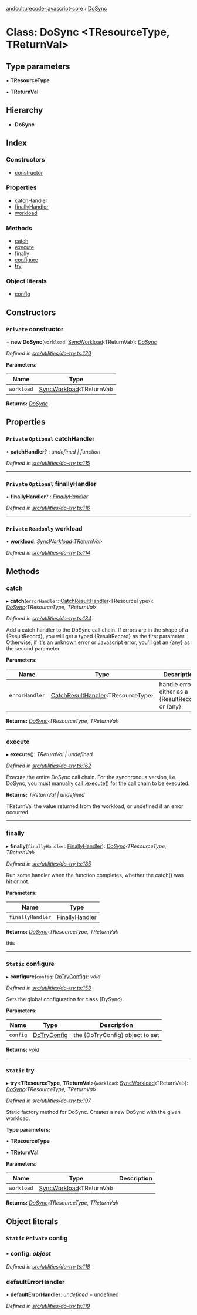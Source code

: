 [andculturecode-javascript-core](../README.md) › [DoSync](dosync.md)

# Class: DoSync <**TResourceType, TReturnVal**>

## Type parameters

▪ **TResourceType**

▪ **TReturnVal**

## Hierarchy

* **DoSync**

## Index

### Constructors

* [constructor](dosync.md#private-constructor)

### Properties

* [catchHandler](dosync.md#private-optional-catchhandler)
* [finallyHandler](dosync.md#private-optional-finallyhandler)
* [workload](dosync.md#private-readonly-workload)

### Methods

* [catch](dosync.md#catch)
* [execute](dosync.md#execute)
* [finally](dosync.md#finally)
* [configure](dosync.md#static-configure)
* [try](dosync.md#static-try)

### Object literals

* [config](dosync.md#static-private-config)

## Constructors

### `Private` constructor

\+ **new DoSync**(`workload`: [SyncWorkload](../README.md#syncworkload)‹TReturnVal›): *[DoSync](dosync.md)*

*Defined in [src/utilities/do-try.ts:120](https://github.com/AndcultureCode/AndcultureCode.JavaScript.Core/blob/2fc3e99/src/utilities/do-try.ts#L120)*

**Parameters:**

Name | Type |
------ | ------ |
`workload` | [SyncWorkload](../README.md#syncworkload)‹TReturnVal› |

**Returns:** *[DoSync](dosync.md)*

## Properties

### `Private` `Optional` catchHandler

• **catchHandler**? : *undefined | function*

*Defined in [src/utilities/do-try.ts:115](https://github.com/AndcultureCode/AndcultureCode.JavaScript.Core/blob/2fc3e99/src/utilities/do-try.ts#L115)*

___

### `Private` `Optional` finallyHandler

• **finallyHandler**? : *[FinallyHandler](../README.md#finallyhandler)*

*Defined in [src/utilities/do-try.ts:116](https://github.com/AndcultureCode/AndcultureCode.JavaScript.Core/blob/2fc3e99/src/utilities/do-try.ts#L116)*

___

### `Private` `Readonly` workload

• **workload**: *[SyncWorkload](../README.md#syncworkload)‹TReturnVal›*

*Defined in [src/utilities/do-try.ts:114](https://github.com/AndcultureCode/AndcultureCode.JavaScript.Core/blob/2fc3e99/src/utilities/do-try.ts#L114)*

## Methods

###  catch

▸ **catch**(`errorHandler`: [CatchResultHandler](../README.md#catchresulthandler)‹TResourceType›): *[DoSync](dosync.md)‹TResourceType, TReturnVal›*

*Defined in [src/utilities/do-try.ts:134](https://github.com/AndcultureCode/AndcultureCode.JavaScript.Core/blob/2fc3e99/src/utilities/do-try.ts#L134)*

Add a catch handler to the DoSync call chain.
If errors are in the shape of a {ResultRecord},
you will get a typed {ResultRecord} as the first parameter.
Otherwise, if it's an unknown error or Javascript error,
you'll get an {any} as the second parameter.

**Parameters:**

Name | Type | Description |
------ | ------ | ------ |
`errorHandler` | [CatchResultHandler](../README.md#catchresulthandler)‹TResourceType› | handle errors, either as a {ResultRecord} or {any}  |

**Returns:** *[DoSync](dosync.md)‹TResourceType, TReturnVal›*

___

###  execute

▸ **execute**(): *TReturnVal | undefined*

*Defined in [src/utilities/do-try.ts:162](https://github.com/AndcultureCode/AndcultureCode.JavaScript.Core/blob/2fc3e99/src/utilities/do-try.ts#L162)*

Execute the entire DoSync call chain. For the synchronous version, i.e. DoSync,
you must manually call .execute() for the call chain to be executed.

**Returns:** *TReturnVal | undefined*

TReturnVal the value returned from the workload, or undefined if an error occurred.

___

###  finally

▸ **finally**(`finallyHandler`: [FinallyHandler](../README.md#finallyhandler)): *[DoSync](dosync.md)‹TResourceType, TReturnVal›*

*Defined in [src/utilities/do-try.ts:185](https://github.com/AndcultureCode/AndcultureCode.JavaScript.Core/blob/2fc3e99/src/utilities/do-try.ts#L185)*

Run some handler when the function completes, whether the
catch() was hit or not.

**Parameters:**

Name | Type |
------ | ------ |
`finallyHandler` | [FinallyHandler](../README.md#finallyhandler) |

**Returns:** *[DoSync](dosync.md)‹TResourceType, TReturnVal›*

this

___

### `Static` configure

▸ **configure**(`config`: [DoTryConfig](../interfaces/dotryconfig.md)): *void*

*Defined in [src/utilities/do-try.ts:153](https://github.com/AndcultureCode/AndcultureCode.JavaScript.Core/blob/2fc3e99/src/utilities/do-try.ts#L153)*

Sets the global configuration for class {DySync}.

**Parameters:**

Name | Type | Description |
------ | ------ | ------ |
`config` | [DoTryConfig](../interfaces/dotryconfig.md) | the {DoTryConfig} object to set  |

**Returns:** *void*

___

### `Static` try

▸ **try**<**TResourceType**, **TReturnVal**>(`workload`: [SyncWorkload](../README.md#syncworkload)‹TReturnVal›): *[DoSync](dosync.md)‹TResourceType, TReturnVal›*

*Defined in [src/utilities/do-try.ts:197](https://github.com/AndcultureCode/AndcultureCode.JavaScript.Core/blob/2fc3e99/src/utilities/do-try.ts#L197)*

Static factory method for DoSync. Creates a new DoSync
with the given workload.

**Type parameters:**

▪ **TResourceType**

▪ **TReturnVal**

**Parameters:**

Name | Type | Description |
------ | ------ | ------ |
`workload` | [SyncWorkload](../README.md#syncworkload)‹TReturnVal› |   |

**Returns:** *[DoSync](dosync.md)‹TResourceType, TReturnVal›*

## Object literals

### `Static` `Private` config

### ▪ **config**: *object*

*Defined in [src/utilities/do-try.ts:118](https://github.com/AndcultureCode/AndcultureCode.JavaScript.Core/blob/2fc3e99/src/utilities/do-try.ts#L118)*

###  defaultErrorHandler

• **defaultErrorHandler**: *undefined* = undefined

*Defined in [src/utilities/do-try.ts:119](https://github.com/AndcultureCode/AndcultureCode.JavaScript.Core/blob/2fc3e99/src/utilities/do-try.ts#L119)*
